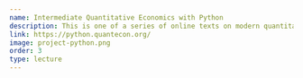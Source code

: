 ```yaml
---
name: Intermediate Quantitative Economics with Python
description: This is one of a series of online texts on modern quantitative economics and programming with Python. This is the second text in the series, which focuses on introductory material.
link: https://python.quantecon.org/
image: project-python.png
order: 3
type: lecture
---
```

